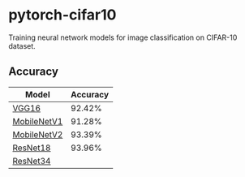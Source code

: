 # pytorch-cifar10
Training neural network models for image classification on CIFAR-10 dataset.

## Accuracy

|   Model   | Accuracy |
|-----------|----------|
|[VGG16](model_details/vgg16_details.md)      |  92.42%  |
|[MobileNetV1](model_details/mobilenetv1_details.md)|  91.28%  |
|[MobileNetV2](model_details/mobilenetv2_details.md)|  93.39%  |
|[ResNet18](model_details/resnet18_details.md)|  93.96%  |
|[ResNet34](model_details/resnet34_details.md)|    |